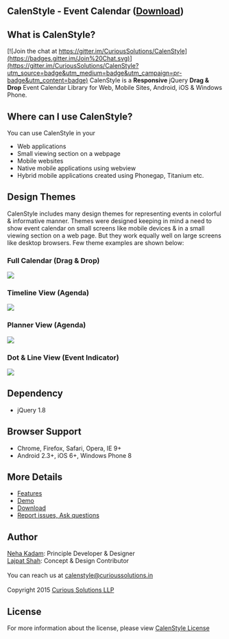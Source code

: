 ## CalenStyle - Event Calendar ([Download](https://curioussolutions.in/libraries/calenstyle/ "Download CalenStyle"))
## What is CalenStyle?

[![Join the chat at https://gitter.im/CuriousSolutions/CalenStyle](https://badges.gitter.im/Join%20Chat.svg)](https://gitter.im/CuriousSolutions/CalenStyle?utm_source=badge&utm_medium=badge&utm_campaign=pr-badge&utm_content=badge)
CalenStyle is a **Responsive** jQuery **Drag & Drop** Event Calendar Library for Web, Mobile Sites, Android, iOS & Windows Phone.
 
## Where can I use CalenStyle?
You can use CalenStyle in your 
- Web applications 
- Small viewing section on a webpage
- Mobile websites
- Native mobile applications using webview
- Hybrid mobile applications created using Phonegap, Titanium etc.  

## Design Themes 
CalenStyle includes many design themes for representing events in colorful & informative manner. Themes were designed keeping in mind a need to show event calendar on small screens like mobile devices & in a small viewing section on a web page. But they work equally well on large screens like desktop browsers. Few theme examples are shown below:<br/>
### Full Calendar (Drag & Drop)
![](http://curioussolutions.in/libraries/calenstyle/content/images/full_calendar.png)
### Timeline View (Agenda)
![](http://curioussolutions.in/libraries/calenstyle/content/images/timeline.png)
### Planner View (Agenda)
![](http://curioussolutions.in/libraries/calenstyle/content/images/planner.png)
### Dot & Line View (Event Indicator)
![](http://curioussolutions.in/libraries/calenstyle/content/images/event_listing-dots.png)

## Dependency
- jQuery 1.8

## Browser Support
- Chrome, Firefox, Safari, Opera, IE 9+
- Android 2.3+, iOS 6+, Windows Phone 8

## More Details
- [Features](https://curioussolutions.in/libraries/calenstyle/ "CalenStyle Features")
- [Demo](https://curioussolutions.in/libraries/calenstyle/ "CalenStyle Demo")
- [Download](https://curioussolutions.in/libraries/calenstyle/ "Download CalenStyle")
- [Report issues, Ask questions](https://github.com/CuriousSolutions/CalenStyle/issues "Report Issues")


## Author
[Neha Kadam](https://github.com/nehakadam): Principle Developer & Designer <br/> 
[Lajpat Shah](https://github.com/lajpatshah): Concept & Design Contributor
<br/> <br/> 
You can reach us at [calenstyle@curioussolutions.in](mailto:calenstyle@curioussolutions.in) <br/> <br/> 
Copyright 2015 [Curious Solutions LLP](https://github.com/CuriousSolutions)

## License
For more information about the license, please view [CalenStyle License](https://curioussolutions.in/libraries/calenstyle/content/license.htm "CalenStyle License")
